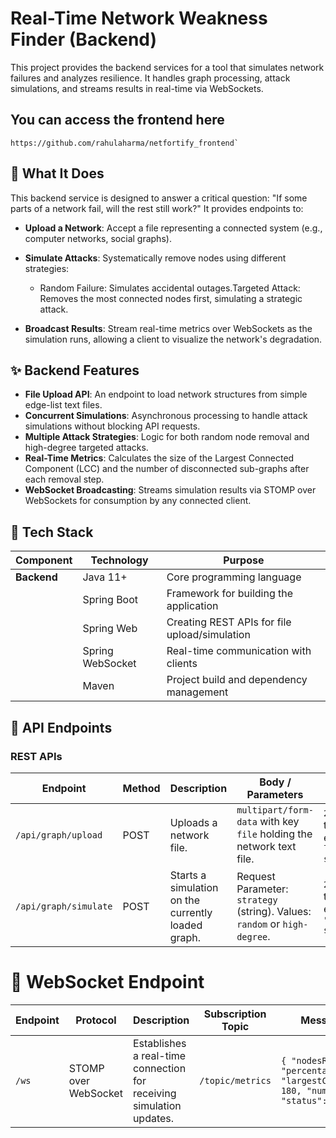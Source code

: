 # Real-Time Network Weakness Finder (Backend)
This project provides the backend services for a tool that simulates network failures and analyzes resilience. It handles graph processing, attack simulations, and streams results in real-time via WebSockets.
## You can access the frontend here 
``` shh
https://github.com/rahulaharma/netfortify_frontend`
```
## 🧠 What It Does
This backend service is designed to answer a critical question: "If some parts of a network fail, will the rest still work?"
It provides endpoints to:
* **Upload a Network**: Accept a file representing a connected system (e.g., computer networks, social graphs).
* **Simulate Attacks**: Systematically remove nodes using different strategies:
  * Random Failure: Simulates accidental outages.Targeted Attack: Removes the most connected nodes first, simulating a strategic attack.

* **Broadcast Results**: Stream real-time metrics over WebSockets as the simulation runs, allowing a client to visualize the network's degradation.


## ✨ Backend Features
* **File Upload API**: An endpoint to load network structures from simple edge-list text files.
* **Concurrent Simulations**: Asynchronous processing to handle attack simulations without blocking API requests.
* **Multiple Attack Strategies**: Logic for both random node removal and high-degree targeted attacks.
* **Real-Time Metrics**: Calculates the size of the Largest Connected Component (LCC) and the number of disconnected sub-graphs after each removal step.
* **WebSocket Broadcasting**: Streams simulation results via STOMP over WebSockets for consumption by any connected client.

## 🔧 Tech Stack

| **Component**       | **Technology**     | **Purpose**                                      |
|---------------------|--------------------|--------------------------------------------------|
| **Backend**         | Java 11+           | Core programming language                        |
|                     | Spring Boot        | Framework for building the application           |
|                     | Spring Web         | Creating REST APIs for file upload/simulation    |
|                     | Spring WebSocket   | Real-time communication with clients             |
|                     | Maven              | Project build and dependency management          |


## 📖 API Endpoints

### REST APIs

| **Endpoint**            | **Method** | **Description**                               | **Body / Parameters**                                                                 | **Success Response**                                           |
|-------------------------|------------|-----------------------------------------------|----------------------------------------------------------------------------------------|----------------------------------------------------------------|
| `/api/graph/upload`     | POST       | Uploads a network file.                       | `multipart/form-data` with key `file` holding the network text file.                  | `200 OK` with a text message, e.g., `"Graph loaded successfully."` |
| `/api/graph/simulate`   | POST       | Starts a simulation on the currently loaded graph. | Request Parameter: `strategy` (string). Values: `random` or `high-degree`.            | `200 OK` with a text message, e.g., `"Simulation started."`     |



# 📡 WebSocket Endpoint

| **Endpoint** | **Protocol**         | **Description**                                                  | **Subscription Topic** | **Message Payload (JSON)**                                                                                                                                       |
|--------------|----------------------|------------------------------------------------------------------|-------------------------|------------------------------------------------------------------------------------------------------------------------------------------------------------------|
| `/ws`        | STOMP over WebSocket | Establishes a real-time connection for receiving simulation updates. | `/topic/metrics`        | `{ "nodesRemoved": 10, "percentageRemoved": 5.0, "largestConnectedComponentSize": 180, "numberOfComponents": 2, "status": "RUNNING" }` |


